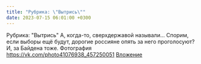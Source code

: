 ```yaml
---
title: "Рубрика: \"Вытрись\""
date: 2023-07-15 06:01:00 +0300
---
```


Рубрика: "Вытрись"
А, когда-то, сверхдержавой называли...
Спорим, если выборы ещё будут, дорогие россияне опять за него проголосуют?
И, за Байдена тоже.
Фотография
<a class="vk-attach" href="https://vk.com/photo41076938_457250051">https://vk.com/photo41076938_457250051</a>
<a class="vk-attach" href="https://vk.com/photo41076938_457250051">Вложение</a>
